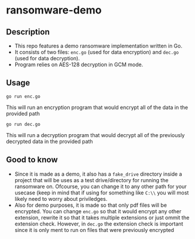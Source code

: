 # ransomware-demo

## Description
- This repo features a demo ransomware implementation written in Go.
- It consists of two files: `enc.go` (used for data encryption) and `dec.go` (used for data decryption).
- Program relies on AES-128 decryption in GCM mode.

## Usage
```
go run enc.go
```
This will run an encryption program that would encrypt all of the data in the provided path
```
go run dec.go
```
This will run a decryption program that would decrypt all of the previously decrypted data in the provided path

## Good to know
- Since it is made as a demo, it also has a `fake_drive` directory inside a project that will be uses as a test drive/directory for running the ransomware on. Ofcourse, you can change it to any other path for your usecase (keep in mind that if using for something like `C:\\` you will most likely need to worry about priviledges.
- Also for demo purposes, it is made so that only pdf files will be encrypted. You can change `enc.go` so that it would encrypt any other extension, rewrite it so that it takes multiple extensions or just ommit the extension check. However, in `dec.go` the extension check is important since it is only ment to run on files that were previously encrypted
